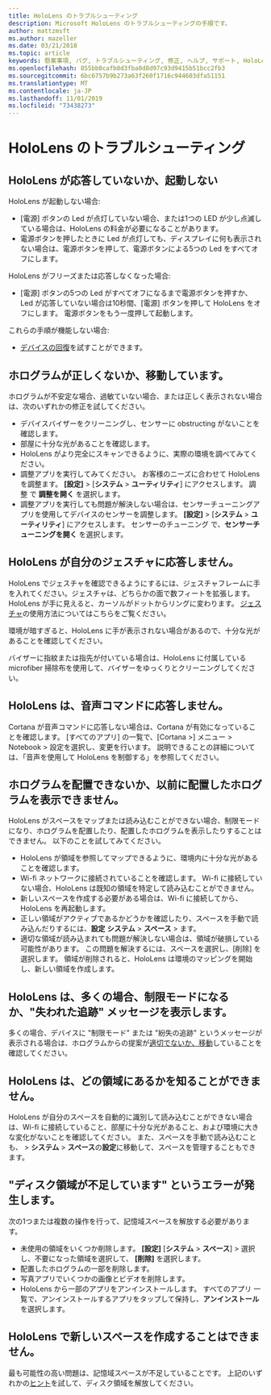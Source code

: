 ```yaml
---
title: HoloLens のトラブルシューティング
description: Microsoft HoloLens のトラブルシューティングの手順です。
author: mattzmsft
ms.author: mazeller
ms.date: 03/21/2018
ms.topic: article
keywords: 懸案事項, バグ, トラブルシューティング, 修正, ヘルプ, サポート, HoloLens
ms.openlocfilehash: 855bb0cafb0d3fba0d8d97c93d9415b51bcc2fb3
ms.sourcegitcommit: 6bc6757b9b273a63f260f1716c944603dfa51151
ms.translationtype: MT
ms.contentlocale: ja-JP
ms.lasthandoff: 11/01/2019
ms.locfileid: "73438273"
---
```

# <a name="hololens-troubleshooting"></a>HoloLens のトラブルシューティング

## <a name="my-hololens-is-unresponsive-or-wont-boot"></a>HoloLens が応答していないか、起動しない

HoloLens が起動しない場合:
* [電源] ボタンの Led が点灯していない場合、または1つの LED が少し点滅している場合は、HoloLens の料金が必要になることがあります。
* 電源ボタンを押したときに Led が点灯しても、ディスプレイに何も表示されない場合は、電源ボタンを押して、電源ボタンによる5つの Led をすべてオフにします。

HoloLens がフリーズまたは応答しなくなった場合:
* [電源] ボタンの5つの Led がすべてオフになるまで電源ボタンを押すか、Led が応答していない場合は10秒間、[電源] ボタンを押して HoloLens をオフにします。 電源ボタンをもう一度押して起動します。

これらの手順が機能しない場合:
* [デバイスの回復](reset-or-recover-your-hololens.md)を試すことができます。

## <a name="holograms-dont-look-good-or-are-moving-around"></a>ホログラムが正しくないか、移動しています。

ホログラムが不安定な場合、過敏ていない場合、または正しく表示されない場合は、次のいずれかの修正を試してください。
* デバイスバイザーをクリーニングし、センサーに obstructing がないことを確認します。
* 部屋に十分な光があることを確認します。
* HoloLens がより完全にスキャンできるように、実際の環境を調べてみてください。
* 調整アプリを実行してみてください。 お客様のニーズに合わせて HoloLens を調整ます。 **[設定]**  > [**システム** > **ユーティリティ**] にアクセスします。 調整 で **調整を開く** を選択します。
* 調整アプリを実行しても問題が解決しない場合は、センサーチューニングアプリを使用してデバイスのセンサーを調整します。 **[設定]**  > [**システム** > **ユーティリティ**] にアクセスします。 センサーのチューニング で、**センサーチューニングを開く** を選択します。

## <a name="hololens-doesnt-respond-to-my-gestures"></a>HoloLens が自分のジェスチャに応答しません。

HoloLens でジェスチャを確認できるようにするには、ジェスチャフレームに手を入れてください。ジェスチャは、どちらかの面で数フィートを拡張します。 HoloLens が手に見えると、カーソルがドットからリングに変わります。 [ジェスチャ](gaze-and-commit.md#composite-gestures)の使用方法についてはこちらをご覧ください。

環境が暗すぎると、HoloLens に手が表示されない場合があるので、十分な光があることを確認してください。

バイザーに指紋または指先が付いている場合は、HoloLens に付属している microfiber 掃除布を使用して、バイザーをゆっくりとクリーニングしてください。

## <a name="hololens-doesnt-respond-to-my-voice-commands"></a>HoloLens は、音声コマンドに応答しません。

Cortana が音声コマンドに応答しない場合は、Cortana が有効になっていることを確認します。 [すべてのアプリ] の一覧で、[Cortana >] メニュー > Notebook > 設定を選択し、変更を行います。 説明できることの詳細については、「音声を使用して HoloLens を制御する」を参照してください。

## <a name="i-cant-place-holograms-or-see-holograms-i-previously-placed"></a>ホログラムを配置できないか、以前に配置したホログラムを表示できません。

HoloLens がスペースをマップまたは読み込むことができない場合、制限モードになり、ホログラムを配置したり、配置したホログラムを表示したりすることはできません。 以下のことを試してみてください。
* HoloLens が領域を参照してマップできるように、環境内に十分な光があることを確認します。
* Wi-fi ネットワークに接続されていることを確認します。 Wi-fi に接続していない場合、HoloLens は既知の領域を特定して読み込むことができません。
* 新しいスペースを作成する必要がある場合は、Wi-fi に接続してから、HoloLens を再起動します。
* 正しい領域がアクティブであるかどうかを確認したり、スペースを手動で読み込んだりするには、**設定** **システム** > **スペース** > ます。
* 適切な領域が読み込まれても問題が解決しない場合は、領域が破損している可能性があります。 この問題を解決するには、スペースを選択し、[削除] を選択します。 領域が削除されると、HoloLens は環境のマッピングを開始し、新しい領域を作成します。

## <a name="my-hololens-frequently-enters-limited-mode-or-shows-a-tracking-lost-message"></a>HoloLens は、多くの場合、制限モードになるか、"失われた追跡" メッセージを表示します。

多くの場合、デバイスに "制限モード" または "紛失の追跡" というメッセージが表示される場合は、ホログラムからの提案が[適切でないか、移動](#holograms-dont-look-good-or-are-moving-around)していることを確認してください。

## <a name="my-hololens-cant-tell-what-space-im-in"></a>HoloLens は、どの領域にあるかを知ることができません。

HoloLens が自分のスペースを自動的に識別して読み込むことができない場合は、Wi-fi に接続していること、部屋に十分な光があること、および環境に大きな変化がないことを確認してください。 また、スペースを手動で読み込むことも、 > **システム** > **スペース**の**設定**に移動して、スペースを管理することもできます。

## <a name="im-getting-a-low-disk-space-error"></a>"ディスク領域が不足しています" というエラーが発生します。

次の1つまたは複数の操作を行って、記憶域スペースを解放する必要があります。
* 未使用の領域をいくつか削除します。 **[設定]** [**システム** > **スペース**] > 選択し、不要になった領域を選択して、 **[削除]** を選択します。
* 配置したホログラムの一部を削除します。
* 写真アプリでいくつかの画像とビデオを削除します。
* HoloLens から一部のアプリをアンインストールします。 すべてのアプリ 一覧で、アンインストールするアプリをタップして保持し、**アンインストール** を選択します。

## <a name="my-hololens-cant-create-a-new-space"></a>HoloLens で新しいスペースを作成することはできません。

最も可能性の高い問題は、記憶域スペースが不足していることです。 上記のいずれかの[ヒント](#im-getting-a-low-disk-space-error)を試して、ディスク領域を解放してください。
